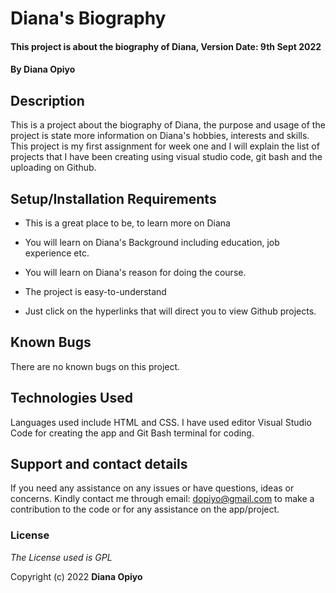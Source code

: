 # Diana's Biography

 

#### This project is about the biography of Diana, Version Date: 9th Sept 2022

 

#### By **Diana Opiyo**

 

## Description

 

This is a project about the biography of Diana, the purpose and usage of the project is state more information on Diana's hobbies, interests and skills. This project is my first assignment for week one and I will explain the list of projects that I have been creating using visual studio code, git bash and the uploading on Github.

 

## Setup/Installation Requirements

 

- This is a great place to be, to learn more on Diana

- You will learn on Diana's Background including education, job experience etc.

- You will learn on Diana's reason for doing the course.

- The project is easy-to-understand

- Just click on the hyperlinks that will direct you to view Github projects.

 

## Known Bugs

 

There are no known bugs on this project.

 

## Technologies Used

 

Languages used include HTML and CSS. I have used editor Visual Studio Code for creating the app and Git Bash terminal for coding.

 

## Support and contact details

 

If you need any assistance on any issues or have questions, ideas or concerns. Kindly contact me through email: dopiyo@gmail.com to make a contribution to the code or for any assistance on the app/project.

 

### License

 

_The License used is GPL_

 

Copyright (c) 2022 **Diana Opiyo**

 

